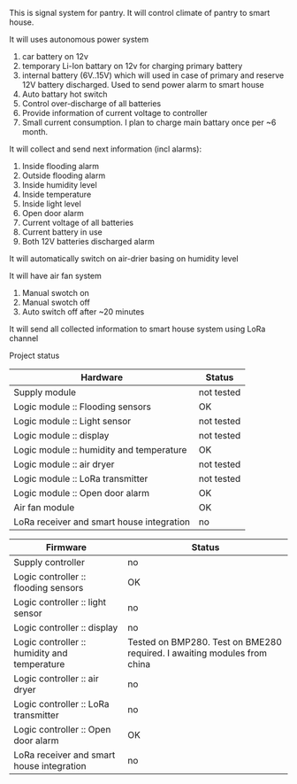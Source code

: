 This is signal system for pantry.
It will control climate of pantry to smart house.

It will uses autonomous power system
1. car battery on 12v
2. temporary Li-Ion battary on 12v for charging primary battery
3. internal battery (6V..15V) which will used in case of primary and reserve 12V battery discharged. Used to send power alarm to smart house
4. Auto battary hot switch
5. Control over-discharge of all batteries
6. Provide information of current voltage to controller
7. Small current consumption. I plan to charge main battary once per ~6 month. 

It will collect and send next information (incl alarms):
1. Inside flooding alarm
2. Outside flooding alarm
3. Inside humidity level
4. Inside temperature
5. Inside light level
6. Open door alarm
7. Current voltage of all batteries
8. Current battery in use
9. Both 12V batteries discharged alarm 

It will automatically switch on air-drier basing on humidity level

It will have air fan system
1. Manual swotch on
2. Manual swotch off
3. Auto switch off after ~20 minutes

It will send all collected information to smart house system using LoRa channel

Project status

| Hardware | Status |
| --- | --- |
| Supply module | not tested |
| Logic module :: Flooding sensors | OK |
| Logic module :: Light sensor | not tested |
| Logic module :: display | not tested |
| Logic module :: humidity and temperature | OK |
| Logic module :: air dryer | not tested |
| Logic module :: LoRa transmitter | not tested |
| Logic module :: Open door alarm | OK |
| Air fan module | OK |
| LoRa receiver and smart house integration | no |

| Firmware | Status |
| --- | --- |
| Supply controller | no |
| Logic controller :: flooding sensors | OK |
| Logic controller :: light sensor | no |
| Logic controller :: display | no |
| Logic controller :: humidity and temperature | Tested on BMP280. Test on BME280 required. I awaiting modules from china |
| Logic controller :: air dryer | no |
| Logic controller :: LoRa transmitter | no |
| Logic controller :: Open door alarm | OK |
| LoRa receiver and smart house integration | no |
